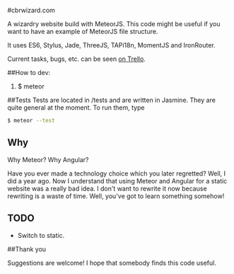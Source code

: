 #cbrwizard.com

A wizardry website build with MeteorJS. This code might be useful if you want to have an example of MeteorJS file structure.

It uses ES6, Stylus, Jade, ThreeJS, TAPi18n, MomentJS and IronRouter.

Current tasks, bugs, etc. can be seen [on Trello](https://trello.com/b/D5IOdhwX/cbrwizard-com).

##How to dev:
1. $ meteor

##Tests
Tests are located in /tests and are written in Jasmine. They are quite general at the moment.
To run them, type

```bash
$ meteor --test
```

## Why

Why Meteor? Why Angular?

Have you ever made a technology choice which you later regretted? Well, I did a year ago. Now I understand that using Meteor and Angular for a static website was a really bad idea. I don't want to rewrite it now because rewriting is a waste of time. Well, you've got to learn something somehow!

## TODO
* Switch to static.

##Thank you

Suggestions are welcome! I hope that somebody finds this code useful.
